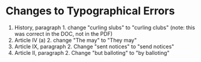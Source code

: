 # Changes to Typographical Errors

1. History, paragraph 1. change "curling slubs" to "curling clubs" (note: this was correct in the DOC, not in the PDF)
2. Article IV (a) 2. change "The may" to "They may"
3. Article IX, paragraph 2. Change "sent notices" to "send notices"
5. Article II, paragraph 2. Change "but balloting" to "by balloting"
